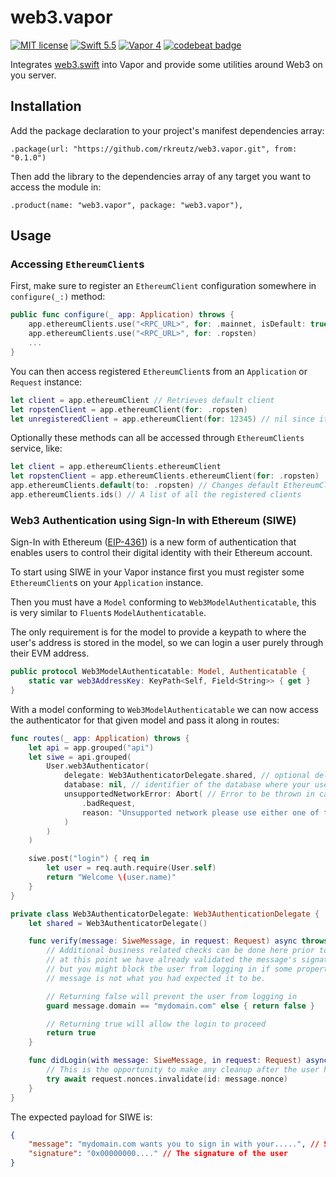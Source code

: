 # web3.vapor
[![MIT license](https://img.shields.io/badge/license-MIT-blue.svg)](https://github.com/rkreutz/web3.vapor/blob/master/LICENSE)
[![Swift 5.5](https://img.shields.io/badge/Swift-5.5-brightgreen.svg)](http://swift.org)
[![Vapor 4](https://img.shields.io/badge/Vapor-4-e040fb.svg)](https://vapor.codes)
[![codebeat badge](https://codebeat.co/badges/17a02a88-9a1c-471f-9c55-762007e5a4cf)](https://codebeat.co/projects/github-com-rkreutz-web3-vapor-main)


Integrates [web3.swift](https://github.com/argentlabs/web3.swift) into Vapor and provide some utilities around Web3 on you server.

## Installation

Add the package declaration to your project's manifest dependencies array:

```
.package(url: "https://github.com/rkreutz/web3.vapor.git", from: "0.1.0")
```

Then add the library to the dependencies array of any target you want to access the module in:

```
.product(name: "web3.vapor", package: "web3.vapor"),
```

## Usage

### Accessing `EthereumClient`s

First, make sure to register an `EthereumClient` configuration somewhere in `configure(_:)` method:
```swift
public func configure(_ app: Application) throws {
    app.ethereumClients.use("<RPC_URL>", for: .mainnet, isDefault: true)
    app.ethereumClients.use("<RPC_URL>", for: .ropsten)
    ...
}
```

You can then access registered `EthereumClient`s from an `Application` or `Request` instance:
```swift
let client = app.ethereumClient // Retrieves default client
let ropstenClient = app.ethereumClient(for: .ropsten)
let unregisteredClient = app.ethereumClient(for: 12345) // nil since it was registered using use(_:for:isDefault)
```

Optionally these methods can all be accessed through `EthereumClients` service, like:
```swift
let client = app.ethereumClients.ethereumClient
let ropstenClient = app.ethereumClients.ethereumClient(for: .ropsten)
app.ethereumClients.default(to: .ropsten) // Changes default EthereumClient
app.ethereumClients.ids() // A list of all the registered clients
```

### Web3 Authentication using Sign-In with Ethereum (SIWE)

Sign-In with Ethereum ([EIP-4361](https://eips.ethereum.org/EIPS/eip-4361)) is a new form of authentication that enables users to control their digital identity with their Ethereum account.

To start using SIWE in your Vapor instance first you must register some `EthereumClient`s on your `Application` instance.

Then you must have a `Model` conforming to `Web3ModelAuthenticatable`, this is very similar to `Fluent`s `ModelAuthenticatable`.

The only requirement is for the model to provide a keypath to where the user's address is stored in the model, so we can login a user purely through their EVM address.
```swift
public protocol Web3ModelAuthenticatable: Model, Authenticatable {
    static var web3AddressKey: KeyPath<Self, Field<String>> { get }
}
```

With a model conforming to `Web3ModelAuthenticatable` we can now access the authenticator for that given model and pass it along in routes:
```swift
func routes(_ app: Application) throws {
    let api = app.grouped("api")
    let siwe = api.grouped(
        User.web3Authenticator(
            delegate: Web3AuthenticatorDelegate.shared, // optional delegate
            database: nil, // identifier of the database where your users are stored
            unsupportedNetworkError: Abort( // Error to be thrown in case a sign in request came from a network the server don't have clients for
                .badRequest,
                reason: "Unsupported network please use either one of these chain IDs: \(app.ethereumClients.ids())"
            )
        )
    )

    siwe.post("login") { req in
        let user = req.auth.require(User.self)
        return "Welcome \(user.name)"
    }
}

private class Web3AuthenticatorDelegate: Web3AuthenticationDelegate {
    let shared = Web3AuthenticatorDelegate()

    func verify(message: SiweMessage, in request: Request) async throws -> Bool {
        // Additional business related checks can be done here prior to authenticating the user,
        // at this point we have already validated the message's signature
        // but you might block the user from logging in if some property in the
        // message is not what you had expected it to be.

        // Returning false will prevent the user from logging in
        guard message.domain == "mydomain.com" else { return false }

        // Returning true will allow the login to proceed
        return true
    }

    func didLogin(with message: SiweMessage, in request: Request) async throws {
        // This is the opportunity to make any cleanup after the user has successfully logged in (like invalidating nonces)
        try await request.nonces.invalidate(id: message.nonce)
    }
}
```

The expected payload for SIWE is:
```json
{
    "message": "mydomain.com wants you to sign in with your.....", // String the user has signed
    "signature": "0x00000000...." // The signature of the user
}
```